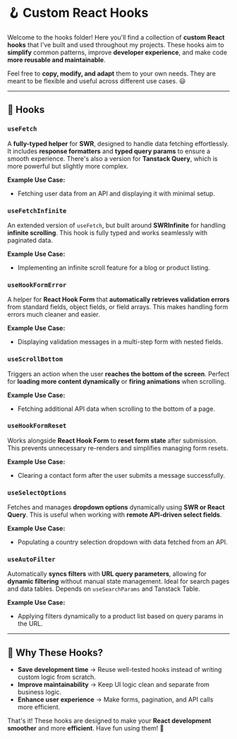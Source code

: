 # 🪝 Custom React Hooks

Welcome to the hooks folder! Here you'll find a collection of **custom React hooks** that I've built and used throughout my projects. These hooks aim to **simplify** common patterns, improve **developer experience**, and make code **more reusable and maintainable**.

Feel free to **copy, modify, and adapt** them to your own needs. They are meant to be flexible and useful across different use cases. 😃

---

## 📌 Hooks

### `useFetch`

A **fully-typed helper** for **SWR**, designed to handle data fetching effortlessly. It includes **response formatters** and **typed query params** to ensure a smooth experience. There's also a version for **Tanstack Query**, which is more powerful but slightly more complex.

**Example Use Case:**

- Fetching user data from an API and displaying it with minimal setup.

### `useFetchInfinite`

An extended version of `useFetch`, but built around **SWRInfinite** for handling **infinite scrolling**. This hook is fully typed and works seamlessly with paginated data.

**Example Use Case:**

- Implementing an infinite scroll feature for a blog or product listing.

### `useHookFormError`

A helper for **React Hook Form** that **automatically retrieves validation errors** from standard fields, object fields, or field arrays. This makes handling form errors much cleaner and easier.

**Example Use Case:**

- Displaying validation messages in a multi-step form with nested fields.

### `useScrollBottom`

Triggers an action when the user **reaches the bottom of the screen**. Perfect for **loading more content dynamically** or **firing animations** when scrolling.

**Example Use Case:**

- Fetching additional API data when scrolling to the bottom of a page.

### `useHookFormReset`

Works alongside **React Hook Form** to **reset form state** after submission. This prevents unnecessary re-renders and simplifies managing form resets.

**Example Use Case:**

- Clearing a contact form after the user submits a message successfully.

### `useSelectOptions`

Fetches and manages **dropdown options** dynamically using **SWR or React Query**. This is useful when working with **remote API-driven select fields**.

**Example Use Case:**

- Populating a country selection dropdown with data fetched from an API.

### `useAutoFilter`

Automatically **syncs filters** with **URL query parameters**, allowing for **dynamic filtering** without manual state management. Ideal for search pages and data tables.
Depends on `useSearchParams` and Tanstack Table.

**Example Use Case:**

- Applying filters dynamically to a product list based on query params in the URL.

---

## 🎯 Why These Hooks?

- **Save development time** → Reuse well-tested hooks instead of writing custom logic from scratch.
- **Improve maintainability** → Keep UI logic clean and separate from business logic.
- **Enhance user experience** → Make forms, pagination, and API calls more efficient.

That's it! These hooks are designed to make your **React development smoother** and more **efficient**. Have fun using them! 🚀
